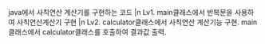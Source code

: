 java에서 사칙연산 계산기를 구현하는 코드 |n
Lv1. main클래스에서 반복문을 사용하여 사칙연산계산기 구현 |n
Lv2. calculator클래스에서 사칙연산 계산기능 구현. main클래스에서 calculator클래스를 호출하여 결과값 출력.
